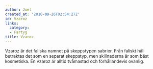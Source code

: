 ```yaml
---
author: Joel
created_at: '2010-09-26T02:54:27Z'
id: Vzaroz
links:
  category:
  - Fartyg
title: Vzaroz
---
```


Vzaroz är det faliska namnet på skeppstypen sabrier. Från faliskt håll betraktas det som en separat
skeppstyp, men skillnaderna är som bäst kosmetiska. En vzaroz är alltid tvåmastad och förhållandevis
ovanlig.